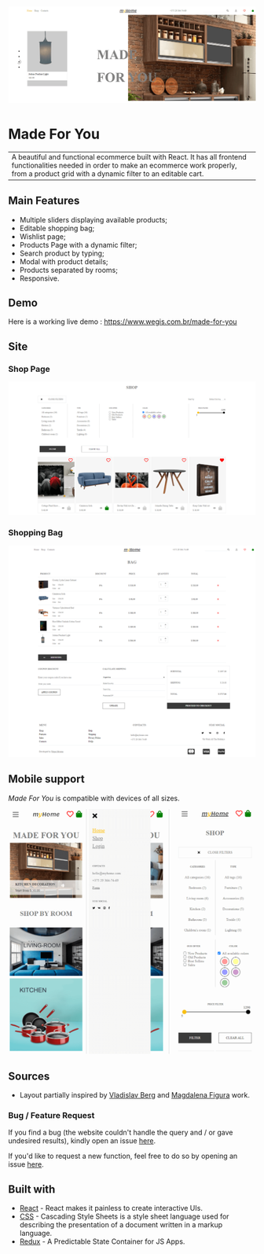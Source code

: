 # ![Made For You](https://github.com/wegissilveira/made-for-you-ecommerce/blob/master/images-demo/home.png)
# Made For You
<table>
<tr>
<td>
 A beautiful and functional ecommerce built with React. It has all frontend functionalities needed in order to make an ecommerce work properly, from a product grid with a dynamic filter to an editable cart.
</td>
</tr>
</table>

## Main Features
- Multiple sliders displaying available products;
- Editable shopping bag;
- Wishlist page;
- Products Page with a dynamic filter;
- Search product by typing;
- Modal with product details;
- Products separated by rooms;
- Responsive.

## Demo
Here is a working live demo :  https://www.wegis.com.br/made-for-you


## Site

### Shop Page

![](https://github.com/wegissilveira/made-for-you-ecommerce/blob/master/images-demo/shop.png)

### Shopping Bag
![](https://github.com/wegissilveira/made-for-you-ecommerce/blob/master/images-demo/bag.png)


## Mobile support
<em>Made For You</em> is compatible with devices of all sizes.

![](https://github.com/wegissilveira/made-for-you-ecommerce/blob/master/images-demo/mobile.png)


## Sources
- Layout partially inspired by [Vladislav Berg](https://www.behance.net/gallery/98180195/All-for-your-home-Online-Store-E-commerce) and [Magdalena Figura](https://www.behance.net/gallery/84904331/Login-page-UIUX-design) work.

### Bug / Feature Request

If you find a bug (the website couldn't handle the query and / or gave undesired results), kindly open an issue [here](https://github.com/wegissilveira/made-for-you-ecommerce/issues).

If you'd like to request a new function, feel free to do so by opening an issue [here](https://github.com/wegissilveira/made-for-you-ecommerce/issues).


## Built with 

- [React](https://reactjs.org/) - React makes it painless to create interactive UIs.
- [CSS](https://www.w3schools.com/css/) - Cascading Style Sheets is a style sheet language used for describing the presentation of a document written in a markup language.
- [Redux](https://redux.js.org/) - A Predictable State Container for JS Apps.
